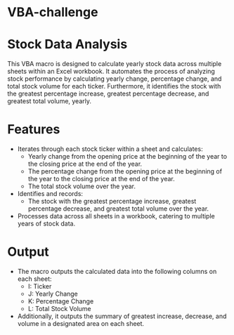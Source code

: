 # VBA-challenge

# Stock Data Analysis 

This VBA macro is designed to calculate yearly stock data across multiple sheets within an Excel workbook. It automates the process of analyzing stock performance by calculating yearly change, percentage change, and total stock volume for each ticker. Furthermore, it identifies the stock with the greatest percentage increase, greatest percentage decrease, and greatest total volume, yearly.

# Features
- Iterates through each stock ticker within a sheet and calculates:
  - Yearly change from the opening price at the beginning of the year to the closing price at the end of the year.
  - The percentage change from the opening price at the beginning of the year to the closing price at the end of the year.
  - The total stock volume over the year.
- Identifies and records:
  - The stock with the greatest percentage increase, greatest percentage decrease, and greatest     total volume over the year.
- Processes data across all sheets in a workbook, catering to multiple years of stock data.

# Output
- The macro outputs the calculated data into the following columns on each sheet:
  - I: Ticker
  - J: Yearly Change
  - K: Percentage Change
  - L: Total Stock Volume
- Additionally, it outputs the summary of greatest increase, decrease, and volume in a designated area on each sheet.
